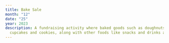 ```yaml
---
title: Bake Sale
month: "12"
date: "25"
year: 2023
description: A fundraising activity where baked goods such as doughnuts,
  cupcakes and cookies, along with other foods like snacks and drinks are sold.
---
```

